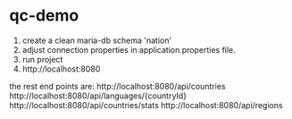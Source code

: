 # qc-demo

1. create a clean maria-db schema 'nation'
2. adjust connection properties in application.properties file.
3. run project
4. http://localhost:8080

the rest end points are: 
http://localhost:8080/api/countries
http://localhost:8080/api/languages/{countryId}
http://localhost:8080/api/countries/stats
http://localhost:8080/api/regions
